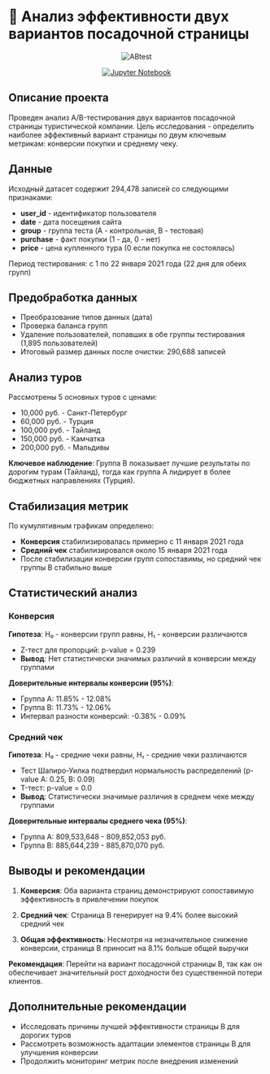# 🎯 Анализ эффективности двух вариантов посадочной страницы

<div align="center">

![ABtest](https://i.ytimg.com/vi/yAs8Y1P4vy4/maxresdefault.jpg?sqp=-oaymwEmCIAKENAF8quKqQMa8AEB-AH-CYAC0AWKAgwIABABGH8gNSg-MA8=&rs=AOn4CLBV1E2npcQ93h_K3zaKk_xOnkjG_A)

[![Jupyter Notebook](https://img.shields.io/badge/Jupyter-Notebook-F37626?style=for-the-badge&logo=jupyter&logoColor=white)](https://github.com/xndrf/Data_Science_Project/blob/master/8.%20Customer%20segmentation/customer.ipynb)

</div>


## Описание проекта

Проведен анализ A/B-тестирования двух вариантов посадочной страницы туристической компании. Цель исследования - определить наиболее эффективный вариант страницы по двум ключевым метрикам: конверсии покупки и среднему чеку.

## Данные

Исходный датасет содержит 294,478 записей со следующими признаками:
- **user_id** - идентификатор пользователя
- **date** - дата посещения сайта
- **group** - группа теста (A - контрольная, B - тестовая)
- **purchase** - факт покупки (1 - да, 0 - нет)
- **price** - цена купленного тура (0 если покупка не состоялась)

Период тестирования: с 1 по 22 января 2021 года (22 дня для обеих групп)

## Предобработка данных

- Преобразование типов данных (дата)
- Проверка баланса групп
- Удаление пользователей, попавших в обе группы тестирования (1,895 пользователей)
- Итоговый размер данных после очистки: 290,688 записей

## Анализ туров

Рассмотрены 5 основных туров с ценами:
- 10,000 руб. - Санкт-Петербург
- 60,000 руб. - Турция
- 100,000 руб. - Тайланд
- 150,000 руб. - Камчатка
- 200,000 руб. - Мальдивы

**Ключевое наблюдение**: Группа B показывает лучшие результаты по дорогим турам (Тайланд), тогда как группа A лидирует в более бюджетных направлениях (Турция).

## Стабилизация метрик

По кумулятивным графикам определено:
- **Конверсия** стабилизировалась примерно с 11 января 2021 года
- **Средний чек** стабилизировался около 15 января 2021 года
- После стабилизации конверсии групп сопоставимы, но средний чек группы B стабильно выше

## Статистический анализ

### Конверсия

**Гипотеза**: H₀ - конверсии групп равны, H₁ - конверсии различаются

- Z-тест для пропорций: p-value = 0.239
- **Вывод**: Нет статистически значимых различий в конверсии между группами

**Доверительные интервалы конверсии (95%)**:
- Группа A: 11.85% - 12.08%
- Группа B: 11.73% - 12.06%
- Интервал разности конверсий: -0.38% - 0.09%

### Средний чек

**Гипотеза**: H₀ - средние чеки равны, H₁ - средние чеки различаются

- Тест Шапиро-Уилка подтвердил нормальность распределений (p-value A: 0.25, B: 0.09)
- T-тест: p-value = 0.0
- **Вывод**: Статистически значимые различия в среднем чеке между группами

**Доверительные интервалы среднего чека (95%)**:
- Группа A: 809,533,648 - 809,852,053 руб.
- Группа B: 885,644,239 - 885,870,070 руб.


## Выводы и рекомендации

1. **Конверсия**: Оба варианта страниц демонстрируют сопоставимую эффективность в привлечении покупок

2. **Средний чек**: Страница B генерирует на 9.4% более высокий средний чек

3. **Общая эффективность**: Несмотря на незначительное снижение конверсии, страница B приносит на 8.1% больше общей выручки

**Рекомендация**: Перейти на вариант посадочной страницы B, так как он обеспечивает значительный рост доходности без существенной потери клиентов.

## Дополнительные рекомендации

- Исследовать причины лучшей эффективности страницы B для дорогих туров
- Рассмотреть возможность адаптации элементов страницы B для улучшения конверсии
- Продолжить мониторинг метрик после внедрения изменений